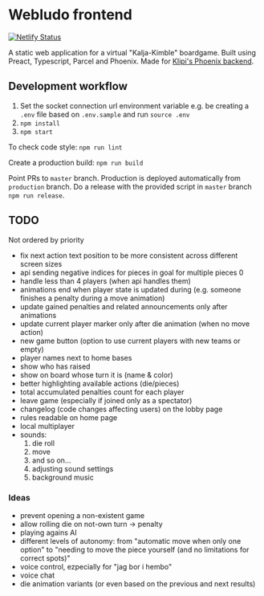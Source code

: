 # Webludo frontend

[![Netlify Status](https://api.netlify.com/api/v1/badges/ee12766a-ab4d-4610-985b-1acdb8d9edb5/deploy-status)](https://app.netlify.com/sites/loving-ardinghelli-fa9c33/deploys)

A static web application for a virtual "Kalja-Kimble" boardgame. Built using Preact, Typescript, Parcel and Phoenix. Made for [Klipi's Phoenix backend](https://github.com/klipi/webludo-server).

## Development workflow

1. Set the socket connection url environment variable e.g. be creating a `.env` file based on `.env.sample` and run `source .env`
1. `npm install`
1. `npm start`

To check code style: `npm run lint`

Create a production build: `npm run build`

Point PRs to `master` branch. Production is deployed automatically from `production` branch. Do a release with the provided script in `master` branch `npm run release`.

## TODO

Not ordered by priority

- fix next action text position to be more consistent across different screen sizes
- api sending negative indices for pieces in goal for multiple pieces 0
- handle less than 4 players (when api handles them)
- animations end when player state is updated during (e.g. someone finishes a penalty during a move animation)
- update gained penalties and related announcements only after animations
- update current player marker only after die animation (when no move action)
- new game button (option to use current players with new teams or empty)
- player names next to home bases
- show who has raised
- show on board whose turn it is (name & color)
- better highlighting available actions (die/pieces)
- total accumulated penalties count for each player
- leave game (especially if joined only as a spectator)
- changelog (code changes affecting users) on the lobby page
- rules readable on home page
- local multiplayer
- sounds:
  1. die roll
  1. move
  1. and so on...
  1. adjusting sound settings
  1. background music

### Ideas

- prevent opening a non-existent game
- allow rolling die on not-own turn -> penalty
- playing agains AI
- different levels of autonomy: from "automatic move when only one option" to "needing to move the piece yourself (and no limitations for correct spots)"
- voice control, ezpecially for "jag bor i hembo"
- voice chat
- die animation variants (or even based on the previous and next results)
